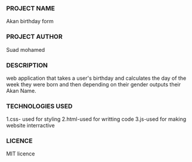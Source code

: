 ### PROJECT NAME 
Akan birthday form
### PROJECT AUTHOR
Suad mohamed
### DESCRIPTION
web application that takes a user's birthday and calculates the day of the week they were born and then depending on their gender outputs their Akan Name.
### TECHNOLOGIES USED
1.css- used for styling
2.html-used for writting code
3.js-used for making website interractive
### LICENCE
MIT licence